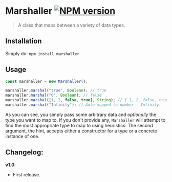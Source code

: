 # Marshaller [![NPM version][npm-image]][npm-url]
> A class that maps between a variety of data types.

## Installation
Simply do: `npm install marshaller`.

## Usage
```typescript
const marshaller = new Marshaller();

marshaller.marshal("true", Boolean); // true
marshaller.marshal("0", Boolean); // false
marshaller.marshal([1, 2, false, true], String); // [ 1, 2, false, true]
marshaller.marshal("Infinity"); // Auto-mapped to number - Infinity.
```

As you can see, you simply pass some arbitrary data and *optionally* the type
you want to map to. If you don't provide any, `Marshaller` will attempt to find
the most appropriate type to map to using heuristics. The second argument, the hint,
accepts either a constructor for a type or a concrete instance of one.

## Changelog:

**v1.0**:

- First release.

[npm-url]: https://npmjs.org/package/marshaller
[npm-image]: https://badge.fury.io/js/marshaller.svg
